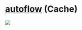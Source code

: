 # [autoflow](https://github.com/pingcap/autoflow) (Cache)

![](https://img.shields.io/github/license/pingcap/autoflow?style=flat-square)

[^1]: [Deploy with Docker & Docker Compose](https://tidb.ai/docs/deploy-with-docker)